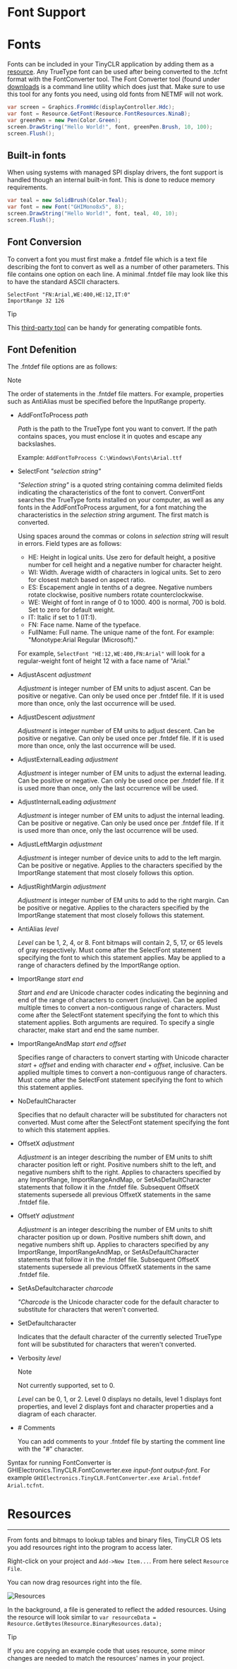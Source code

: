 # Font Support

# Fonts

Fonts can be included in your TinyCLR application by adding them as a [resource](../resources.md). Any TrueType font can be used after being converted to the .tcfnt format with the FontConverter tool. The Font Converter tool (found under [downloads](../../downloads.md) is a command line utility which does just that. Make sure to use this tool for any fonts you need, using old fonts from NETMF will not work.

```cs
var screen = Graphics.FromHdc(displayController.Hdc);
var font = Resource.GetFont(Resource.FontResources.NinaB);
var greenPen = new Pen(Color.Green);
screen.DrawString("Hello World!", font, greenPen.Brush, 10, 100);
screen.Flush();
```

## Built-in fonts
When using systems with managed SPI display drivers, the font support is handled though an internal built-in font. This is done to reduce memory requirements.

```cs
var teal = new SolidBrush(Color.Teal);
var font = new Font("GHIMono8x5", 8);
screen.DrawString("Hello World!", font, teal, 40, 10);
screen.Flush();
```

## Font Conversion

To convert a font you must first make a .fntdef file which is a text file describing the font to convert as well as a number of other parameters. This file contains one option on each line. A minimal .fntdef file may look like this to have the standard ASCII characters.

```
SelectFont "FN:Arial,WE:400,HE:12,IT:0"
ImportRange 32 126
```

> [!TIP]
> This [third-party tool](http://informatix.miloush.net/microframework/Utilities/TinyFontTool.aspx) can be handy for generating compatible fonts.

## Font Defenition
The .fntdef file options are as follows:

> [!Note]
> The order of statements in the .fntdef file matters. For example, properties such as AntiAlias must be specified before the InputRange property.

* AddFontToProcess *path*
  
    *Path* is the path to the TrueType font you want to convert. If the path contains spaces, you must enclose it in quotes and escape any backslashes.

    Example: `AddFontToProcess C:\Windows\Fonts\Arial.ttf`

* SelectFont *"selection string"*

    *"Selection string"* is a quoted string containing comma delimited fields indicating the characteristics of the font to convert. ConvertFont searches the TrueType fonts installed on your computer, as well as any fonts in the AddFontToProcess argument, for a font matching the characteristics in the *selection string* argument. The first match is converted.

    Using spaces around the commas or colons in *selection string* will result in errors. Field types are as follows:

    * HE: Height in logical units. Use zero for default height, a positive number for cell height and a negative number for character height.
    * WI: Width. Average width of characters in logical units. Set to zero for closest match based on aspect ratio.
    * ES: Escapement angle in tenths of a degree. Negative numbers rotate clockwise, positive numbers rotate counterclockwise.
    * WE: Weight of font in range of 0 to 1000. 400 is normal, 700 is bold. Set to zero for default weight.
    * IT: Italic if set to 1 (IT:1).
    * FN: Face name. Name of the typeface.
    * FullName: Full name. The unique name of the font. For example: "Monotype:Arial Regular (Microsoft)."

  For example, `SelectFont "HE:12,WE:400,FN:Arial"` will look for a regular-weight font of height 12 with a face name of "Arial."

* AdjustAscent *adjustment*

    *Adjustment* is integer number of EM units to adjust ascent. Can be positive or negative. Can only be used once per .fntdef file. If it is used more than once, only the last occurrence will be used.

* AdjustDescent *adjustment*

    *Adjustment* is integer number of EM units to adjust descent. Can be positive or negative. Can only be used once per .fntdef file. If it is used more than once, only the last occurrence will be used.

* AdjustExternalLeading *adjustment*

    *Adjustment* is integer number of EM units to adjust the external leading. Can be positive or negative. Can only be used once per .fntdef file. If it is used more than once, only the last occurrence will be used.

* AdjustInternalLeading *adjustment*

    *Adjustment* is integer number of EM units to adjust the internal leading. Can be positive or negative. Can only be used once per .fntdef file. If it is used more than once, only the last occurrence will be used.

* AdjustLeftMargin *adjustment*

    *Adjustment* is integer number of device units to add to the left margin. Can be positive or negative. Applies to the characters specified by the ImportRange statement that most closely follows this option.

* AdjustRightMargin *adjustment*

    *Adjustment* is integer number of EM units to add to the right margin. Can be positive or negative. Applies to the characters specified by the ImportRange statement that most closely follows this statement.

* AntiAlias *level*

    *Level* can be 1, 2, 4, or 8. Font bitmaps will contain 2, 5, 17, or 65 levels of gray respectively. Must come after the SelectFont statement specifying the font to which this statement applies. May be applied to a range of characters defined by the ImportRange option.

* ImportRange *start end*

    *Start* and *end* are Unicode character codes indicating the beginning and end of the range of characters to convert (inclusive). Can be applied multiple times to convert a non-contiguous range of characters. Must come after the SelectFont statement specifying the font to which this statement applies. Both arguments are required. To specify a single character, make start and end the same number.

* ImportRangeAndMap *start end offset*

    Specifies range of characters to convert starting with Unicode character *start* + *offset* and ending with character *end* + *offset*, inclusive. Can be applied multiple times to convert a non-contiguous range of characters. Must come after the SelectFont statement specifying the font to which this statement applies.

* NoDefaultCharacter

    Specifies that no default character will be substituted for characters not converted. Must come after the SelectFont statement specifying the font to which this statement applies.

* OffsetX *adjustment*

    *Adjustment* is an integer describing the number of EM units to shift character position left or right. Positive numbers shift to the left, and negative numbers shift to the right. Applies to characters specified by any ImportRange, ImportRangeAndMap, or SetAsDefaultCharacter statements that follow it in the .fntdef file. Subsequent OffsetX statements supersede all previous OffxetX statements in the same .fntdef file.

* OffsetY *adjustment*

    *Adjustment* is an integer describing the number of EM units to shift character position up or down. Positive numbers shift down, and negative numbers shift up. Applies to characters specified by any ImportRange, ImportRangeAndMap, or SetAsDefaultCharacter statements that follow it in the .fntdef file. Subsequent OffsetX statements supersede all previous OffxetX statements in the same .fntdef file.

* SetAsDefaultcharacter *charcode*

    *"Charcode* is the Unicode character code for the default character to substitute for characters that weren't converted.

* SetDefaultcharacter

    Indicates that the default character of the currently selected TrueType font will be substituted for characters that weren't converted.

* Verbosity *level*

    > [!Note]
    > Not currently supported, set to 0.

    *Level* can be 0, 1, or 2. Level 0 displays no details, level 1 displays font properties, and level 2 displays font and character properties and a diagram of each character.

* \# Comments

    You can add comments to your .fntdef file by starting the comment line with the "#" character.

Syntax for running FontConverter is GHIElectronics.TinyCLR.FontConverter.exe *input-font* *output-font*. For example `GHIElectronics.TinyCLR.FontConverter.exe Arial.fntdef Arial.tcfnt`.


# Resources
---

From fonts and bitmaps to lookup tables and binary files, TinyCLR OS lets you add resources right into the program to access later. 

Right-click on your project and `Add->New Item...`. From here select `Resource File`.

You can now drag resources right into the file.

![Resources](images/resources.jpg)

In the background, a file is generated to reflect the added resources. Using the resource will look similar to `var resourceData = Resource.GetBytes(Resource.BinaryResources.data);`


> [!Tip]
> If you are copying an example code that uses resource, some minor changes are needed to match the resources' names in your project.

